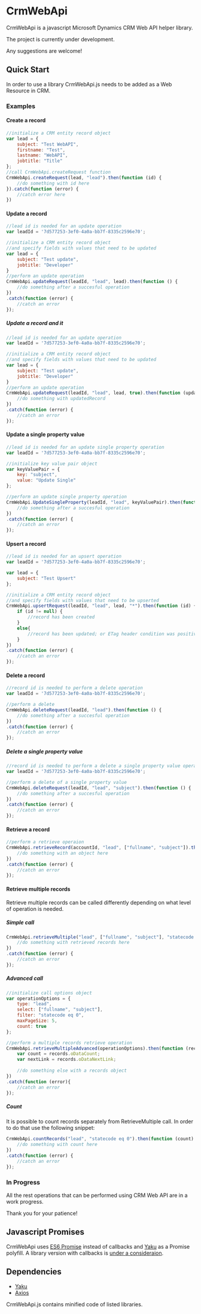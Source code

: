 # CrmWebApi
CrmWebApi is a javascript Microsoft Dynamics CRM Web API helper library.

The project is currently under development.

Any suggestions are welcome!

## Quick Start
In order to use a library CrmWebApi.js needs to be added as a Web Resource in CRM.

### Examples
#### Create a record

```js
//initialize a CRM entity record object
var lead = {
    subject: "Test WebAPI",
    firstname: "Test",
    lastname: "WebAPI",
    jobtitle: "Title"
};
//call CrmWebApi.createRequest function
CrmWebApi.createRequest(lead, "lead").then(function (id) {
    //do something with id here
}).catch(function (error) {
    //catch error here
})
```

#### Update a record

```js
//lead id is needed for an update operation
var leadId = '7d577253-3ef0-4a0a-bb7f-8335c2596e70';

//initialize a CRM entity record object
//and specify fields with values that need to be updated
var lead = {
    subject: "Test update",
	jobtitle: "Developer"
}
//perform an update operation
CrmWebApi.updateRequest(leadId, "lead", lead).then(function () {
    //do something after a succesful operation
})
.catch(function (error) {
    //catch an error
});
```

##### Update a record and it

```js
//lead id is needed for an update operation
var leadId = '7d577253-3ef0-4a0a-bb7f-8335c2596e70';

//initialize a CRM entity record object
//and specify fields with values that need to be updated
var lead = {
    subject: "Test update",
	jobtitle: "Developer"
}
//perform an update operation
CrmWebApi.updateRequest(leadId, "lead", lead, true).then(function (updatedRecord) {
    //do something with updatedRecord
})
.catch(function (error) {
    //catch an error
});
```

#### Update a single property value

```js
//lead id is needed for an update single property operation
var leadId = '7d577253-3ef0-4a0a-bb7f-8335c2596e70';

//initialize key value pair object
var keyValuePair = {
    key: "subject",
	value: "Update Single"
};

//perform an update single property operation
CrmWebApi.UpdateSingleProperty(leadId, "lead", keyValuePair).then(function () {
    //do something after a succesful operation
})
.catch(function (error) {
    //catch an error
});
```

#### Upsert a record

```js
//lead id is needed for an upsert operation
var leadId = '7d577253-3ef0-4a0a-bb7f-8335c2596e70';

var lead = {
    subject: "Test Upsert"
};

//initialize a CRM entity record object
//and specify fields with values that need to be upserted
CrmWebApi.upsertRequest(leadId, "lead", lead, "*").then(function (id) {
    if (id != null) {
        //record has been created
    }
	else{
		//record has been updated; or ETag header condition was positive
	}
})
.catch(function (error) {
    //catch an error
});
```

#### Delete a record

```js
//record id is needed to perform a delete operation
var leadId = '7d577253-3ef0-4a0a-bb7f-8335c2596e70';

//perform a delete
CrmWebApi.deleteRequest(leadId, "lead").then(function () {
    //do something after a succesful operation
})
.catch(function (error) {
    //catch an error
});
```

##### Delete a single property value

```js
//record id is needed to perform a delete a single property value operation
var leadId = '7d577253-3ef0-4a0a-bb7f-8335c2596e70';

//perform a delete of a single property value
CrmWebApi.deleteRequest(leadId, "lead", "subject").then(function () {
    //do something after a succesful operation
})
.catch(function (error) {
    //catch an error
});
```

#### Retrieve a record

```js
//perform a retrieve operaion
CrmWebApi.retrieveRecord(accountId, "lead", ["fullname", "subject"]).then(function (object) {
    //do something with an object here
})
.catch(function (error) {
    //catch an error
});
```

#### Retrieve multiple records

Retrieve multiple records can be called differently depending on what level of operation is needed.

##### Simple call

```js
CrmWebApi.retrieveMultiple("lead", ["fullname", "subject"], "statecode eq 0", null).then(function (records) {
    //do something with retrieved records here
})
.catch(function (error) {
    //catch an error
});
```

##### Advanced call

```js
//initialize call options object
var operationOptions = {
    type: "lead",
    select: ["fullname", "subject"],
    filter: "statecode eq 0",
    maxPageSize: 5,
    count: true
};

//perform a multiple records retrieve operation
CrmWebApi.retrieveMultipleAdvanced(operationOptions).then(function (records) {
    var count = records.oDataCount;
    var nextLink = records.oDataNextLink;
    
    //do something else with a records object
})
.catch(function (error){
    //catch an error
});
```

##### Count

It is possible to count records separately from RetrieveMultiple call. In order to do that use the following snippet:

```js
CrmWebApi.countRecords("lead", "statecode eq 0").then(function (count) {
    //do something with count here
})
.catch(function (error) {
    //catch an error
});
```

### In Progress
All the rest operations that can be performed using CRM Web API are in a work progress.

Thank you for your patience!

## Javascript Promises
CrmWebApi uses [ES6 Promise](https://developer.mozilla.org/en/docs/Web/JavaScript/Reference/Global_Objects/Promise) instead of callbacks and [Yaku](https://github.com/ysmood/yaku) as a Promise polyfill.
A library version with callbacks is [under a consideraion](https://github.com/o4u/CrmWebApi/issues/1).

## Dependencies
* [Yaku](https://github.com/ysmood/yaku)
* [Axios](https://github.com/mzabriskie/axios)

CrmWebApi.js contains minified code of listed libraries.
